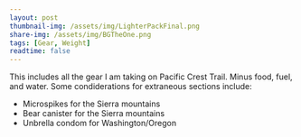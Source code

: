 ```yaml
---
layout: post
thumbnail-img: /assets/img/LighterPackFinal.png
share-img: /assets/img/BGTheOne.png
tags: [Gear, Weight]
readtime: false
---
```

This includes all the gear I am taking on Pacific Crest Trail. Minus food, fuel, and water.
Some condiderations for extraneous sections include:
- Microspikes for the Sierra mountains
- Bear canister for the Sierra mountains
- Unbrella condom for Washington/Oregon

<script src="https://lighterpack.com/e/1jm6ok"></script><div id="1jm6ok"></div>

